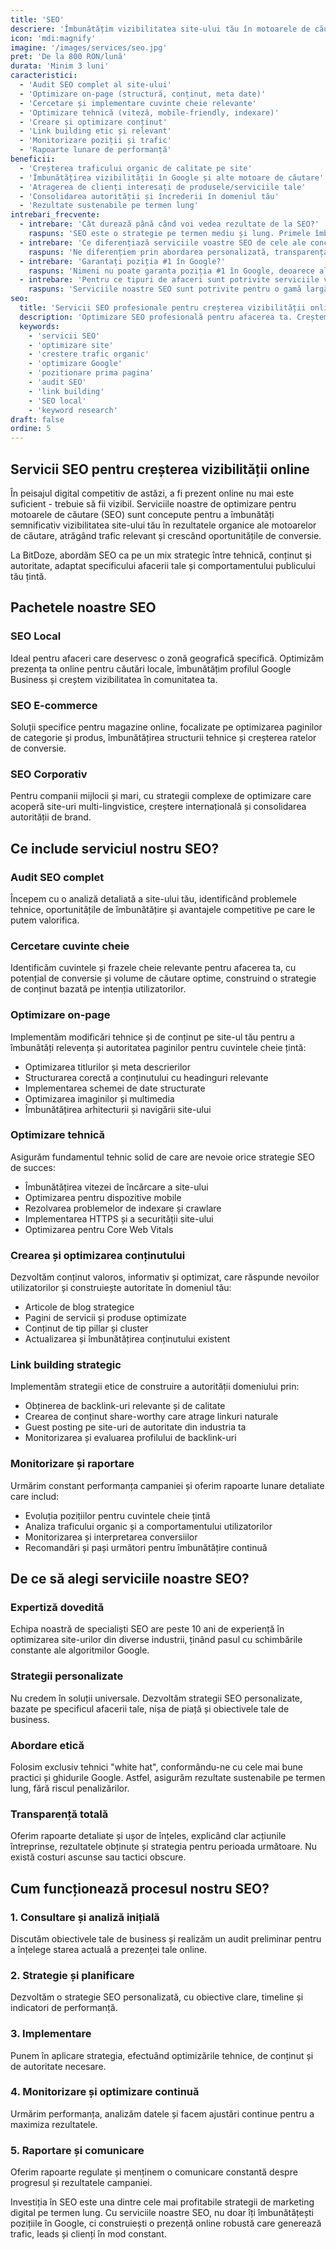 ```yaml
---
title: 'SEO'
descriere: 'Îmbunătățim vizibilitatea site-ului tău în motoarele de căutare pentru a atrage mai mulți vizitatori și potențiali clienți.'
icon: 'mdi:magnify'
imagine: '/images/services/seo.jpg'
pret: 'De la 800 RON/lună'
durata: 'Minim 3 luni'
caracteristici:
  - 'Audit SEO complet al site-ului'
  - 'Optimizare on-page (structură, conținut, meta date)'
  - 'Cercetare și implementare cuvinte cheie relevante'
  - 'Optimizare tehnică (viteză, mobile-friendly, indexare)'
  - 'Creare și optimizare conținut'
  - 'Link building etic și relevant'
  - 'Monitorizare poziții și trafic'
  - 'Rapoarte lunare de performanță'
beneficii:
  - 'Creșterea traficului organic de calitate pe site'
  - 'Îmbunătățirea vizibilității în Google și alte motoare de căutare'
  - 'Atragerea de clienți interesați de produsele/serviciile tale'
  - 'Consolidarea autorității și încrederii în domeniul tău'
  - 'Rezultate sustenabile pe termen lung'
intrebari_frecvente:
  - intrebare: 'Cât durează până când voi vedea rezultate de la SEO?'
    raspuns: 'SEO este o strategie pe termen mediu și lung. Primele îmbunătățiri pot fi observate în 1-3 luni, dar rezultatele semnificative apar de obicei după 3-6 luni de optimizare continuă. Factorii care influențează durata includ competitivitatea industriei, starea actuală a site-ului și istoricul său SEO.'
  - intrebare: 'Ce diferențiază serviciile voastre SEO de cele ale concurenței?'
    raspuns: 'Ne diferențiem prin abordarea personalizată, transparența totală și strategiile etice „white hat". Nu folosim tehnici riscante care pot duce la penalizări. Combinăm expertiza tehnică cu înțelegerea afacerii tale pentru a crea strategii SEO care aduc nu doar trafic, ci vizitatori relevanți care se pot converti în clienți. În plus, oferim rapoarte detaliate și comunicare constantă despre progresul campaniei.'
  - intrebare: 'Garantați poziția #1 în Google?'
    raspuns: 'Nimeni nu poate garanta poziția #1 în Google, deoarece algoritmii de căutare sunt complexi și în continuă schimbare. Companiile care oferă astfel de garanții folosesc de obicei tactici riscante sau înșelătoare. Noi promitem o abordare etică, bazată pe cele mai bune practici din industrie, și ne angajăm să îmbunătățim semnificativ vizibilitatea site-ului tău, dar fără garanții specifice de poziționare.'
  - intrebare: 'Pentru ce tipuri de afaceri sunt potrivite serviciile voastre de SEO?'
    raspuns: 'Serviciile noastre SEO sunt potrivite pentru o gamă largă de afaceri, de la IMM-uri locale la companii mijlocii cu prezență națională sau internațională. Avem experiență în diverse industrii, inclusiv e-commerce, servicii profesionale, sănătate, educație, turism și multe altele. Adaptăm strategia SEO în funcție de specificul industriei, obiectivele afacerii și publicul țintă.'
seo:
  title: 'Servicii SEO profesionale pentru creșterea vizibilității online | BitDoze'
  description: 'Optimizare SEO profesională pentru afacerea ta. Creștem traficul organic, pozițiile în Google și conversiile prin strategii personalizate și etice.'
  keywords:
    - 'servicii SEO'
    - 'optimizare site'
    - 'crestere trafic organic'
    - 'optimizare Google'
    - 'pozitionare prima pagina'
    - 'audit SEO'
    - 'link building'
    - 'SEO local'
    - 'keyword research'
draft: false
ordine: 5
---
```


## Servicii SEO pentru creșterea vizibilității online

În peisajul digital competitiv de astăzi, a fi prezent online nu mai este suficient - trebuie să fii vizibil. Serviciile noastre de optimizare pentru motoarele de căutare (SEO) sunt concepute pentru a îmbunătăți semnificativ vizibilitatea site-ului tău în rezultatele organice ale motoarelor de căutare, atrăgând trafic relevant și crescând oportunitățile de conversie.

La BitDoze, abordăm SEO ca pe un mix strategic între tehnică, conținut și autoritate, adaptat specificului afacerii tale și comportamentului publicului tău țintă.

## Pachetele noastre SEO

### SEO Local

Ideal pentru afaceri care deservesc o zonă geografică specifică. Optimizăm prezența ta online pentru căutări locale, îmbunătățim profilul Google Business și creștem vizibilitatea în comunitatea ta.

### SEO E-commerce

Soluții specifice pentru magazine online, focalizate pe optimizarea paginilor de categorie și produs, îmbunătățirea structurii tehnice și creșterea ratelor de conversie.

### SEO Corporativ

Pentru companii mijlocii și mari, cu strategii complexe de optimizare care acoperă site-uri multi-lingvistice, creștere internațională și consolidarea autorității de brand.

## Ce include serviciul nostru SEO?

### Audit SEO complet

Începem cu o analiză detaliată a site-ului tău, identificând problemele tehnice, oportunitățile de îmbunătățire și avantajele competitive pe care le putem valorifica.

### Cercetare cuvinte cheie

Identificăm cuvintele și frazele cheie relevante pentru afacerea ta, cu potențial de conversie și volume de căutare optime, construind o strategie de conținut bazată pe intenția utilizatorilor.

### Optimizare on-page

Implementăm modificări tehnice și de conținut pe site-ul tău pentru a îmbunătăți relevența și autoritatea paginilor pentru cuvintele cheie țintă:

- Optimizarea titlurilor și meta descrierilor
- Structurarea corectă a conținutului cu headinguri relevante
- Implementarea schemei de date structurate
- Optimizarea imaginilor și multimedia
- Îmbunătățirea arhitecturii și navigării site-ului

### Optimizare tehnică

Asigurăm fundamentul tehnic solid de care are nevoie orice strategie SEO de succes:

- Îmbunătățirea vitezei de încărcare a site-ului
- Optimizarea pentru dispozitive mobile
- Rezolvarea problemelor de indexare și crawlare
- Implementarea HTTPS și a securității site-ului
- Optimizarea pentru Core Web Vitals

### Crearea și optimizarea conținutului

Dezvoltăm conținut valoros, informativ și optimizat, care răspunde nevoilor utilizatorilor și construiește autoritate în domeniul tău:

- Articole de blog strategice
- Pagini de servicii și produse optimizate
- Conținut de tip pillar și cluster
- Actualizarea și îmbunătățirea conținutului existent

### Link building strategic

Implementăm strategii etice de construire a autorității domeniului prin:

- Obținerea de backlink-uri relevante și de calitate
- Crearea de conținut share-worthy care atrage linkuri naturale
- Guest posting pe site-uri de autoritate din industria ta
- Monitorizarea și evaluarea profilului de backlink-uri

### Monitorizare și raportare

Urmărim constant performanța campaniei și oferim rapoarte lunare detaliate care includ:

- Evoluția pozițiilor pentru cuvintele cheie țintă
- Analiza traficului organic și a comportamentului utilizatorilor
- Monitorizarea și interpretarea conversiilor
- Recomandări și pași următori pentru îmbunătățire continuă

## De ce să alegi serviciile noastre SEO?

### Expertiză dovedită

Echipa noastră de specialiști SEO are peste 10 ani de experiență în optimizarea site-urilor din diverse industrii, ținând pasul cu schimbările constante ale algoritmilor Google.

### Strategii personalizate

Nu credem în soluții universale. Dezvoltăm strategii SEO personalizate, bazate pe specificul afacerii tale, nișa de piață și obiectivele tale de business.

### Abordare etică

Folosim exclusiv tehnici "white hat", conformându-ne cu cele mai bune practici și ghidurile Google. Astfel, asigurăm rezultate sustenabile pe termen lung, fără riscul penalizărilor.

### Transparență totală

Oferim rapoarte detaliate și ușor de înțeles, explicând clar acțiunile întreprinse, rezultatele obținute și strategia pentru perioada următoare. Nu există costuri ascunse sau tactici obscure.

## Cum funcționează procesul nostru SEO?

### 1. Consultare și analiză inițială

Discutăm obiectivele tale de business și realizăm un audit preliminar pentru a înțelege starea actuală a prezenței tale online.

### 2. Strategie și planificare

Dezvoltăm o strategie SEO personalizată, cu obiective clare, timeline și indicatori de performanță.

### 3. Implementare

Punem în aplicare strategia, efectuând optimizările tehnice, de conținut și de autoritate necesare.

### 4. Monitorizare și optimizare continuă

Urmărim performanța, analizăm datele și facem ajustări continue pentru a maximiza rezultatele.

### 5. Raportare și comunicare

Oferim rapoarte regulate și menținem o comunicare constantă despre progresul și rezultatele campaniei.

Investiția în SEO este una dintre cele mai profitabile strategii de marketing digital pe termen lung. Cu serviciile noastre SEO, nu doar îți îmbunătățești pozițiile în Google, ci construiești o prezență online robustă care generează trafic, leads și clienți în mod constant.